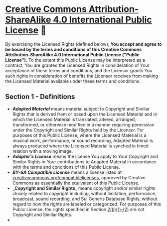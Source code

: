 # [Creative Commons Attribution-ShareAlike 4.0 International Public License](https://creativecommons.org/licenses/by-sa/4.0/legalcode) 📃
By exercising the Licensed Rights (defined below), **You accept and agree to be bound by the terms and conditions of this Creative Commons Attribution-ShareAlike 4.0 International Public License ("Public License").** To the extent this Public License may be interpreted as a contract, You are granted the Licensed Rights in consideration of Your acceptance of these terms and conditions, and the Licensor grants You such rights in consideration of benefits the Licensor receives from making the Licensed Material available under these terms and conditions.

## Section 1 - Definitions
- **_Adapted Material_** means material subject to Copyright and Similar Rights that is derived from or based upon the Licensed Material and in which the Licensed Material is translated, altered, arranged, transformed, or otherwise modified in a manner requiring permission under the Copyright and Similar Rights held by the Licensor. For purposes of this Public License, where the Licensed Material is a musical work, performance, or sound recording, Adapted Material is always produced where the Licensed Material is synched in timed relation with a moving image.
- **_Adapter's License_** means the license You apply to Your Copyright and Similar Rights in Your contributions to Adapted Material in accordance with the terms and conditions of this Public License.
- **_BY-SA Compatible License_** means a license listed at [creativecommons.org/compatiblelicenses](https://creativecommons.org/compatiblelicenses), approved by Creative Commons as essentially the equivalent of this Public License.
- **_Copyright and Similar Rights**_ means copyright and/or similar rights closely related to copyright including, without limitation, performance, broadcast, sound recording, and Sui Generis Database Rights, without regard to how the rights are labeled or categorized. For purposes of this Public License, the rights specified in Section [2(b)(1)-(2)](https://creativecommons.org/licenses/by-sa/4.0/legalcode#s2b) are not Copyright and Similar Rights.
- 

